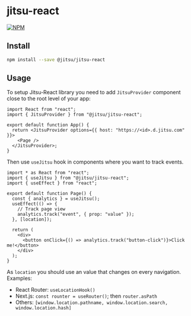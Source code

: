 # jitsu-react


[![NPM](https://img.shields.io/npm/v/@jitsu/jitsu-react.svg)](https://www.npmjs.com/package/@jitsu/jitsu-react)

## Install

```bash
npm install --save @jitsu/jitsu-react
```

## Usage

To setup Jitsu-React library you need to add `JitsuProvider` component close to the root level of your app:

```tsx
import React from "react";
import { JitsuProvider } from "@jitsu/jitsu-react";

export default function App() {
  return <JitsuProvider options={{ host: "https://<id>.d.jitsu.com" }}>
    <Page />
  </JitsuProvider>;
}
```

Then use `useJitsu` hook in components where you want to track events.

```tsx
import * as React from "react";
import { useJitsu } from "@jitsu/jitsu-react";
import { useEffect } from "react";

export default function Page() {
  const { analytics } = useJitsu();
  useEffect(() => {
    // Track page view
    analytics.track("event", { prop: "value" });
  }, [location]);

  return (
    <div>
      <button onClick={() => analytics.track("button-click")}>Click me!</button>
    </div>
  );
}
```

As `location` you should use an value that changes on every navigation. Examples:
 * React Router: `useLocationHook()`
 * Next.js: `const rounter = useRouter()`; then `router.asPath`
 * Others: `[window.location.pathname, window.location.search, window.location.hash]`
